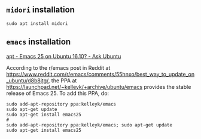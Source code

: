 ## `midori` installation

```
sudo apt install midori
```

## `emacs` installation

[apt - Emacs 25 on Ubuntu 16.10? - Ask Ubuntu](https://askubuntu.com/questions/851633/emacs-25-on-ubuntu-16-10)

According to the r/emacs post in Reddit at https://www.reddit.com/r/emacs/comments/55hnxo/best_way_to_update_on_ubuntu/d8b8jtg/, the PPA at https://launchpad.net/~kelleyk/+archive/ubuntu/emacs provides the stable release of Emacs 25. To add this PPA, do:

```
sudo add-apt-repository ppa:kelleyk/emacs
sudo apt-get update
sudo apt-get install emacs25
#
sudo add-apt-repository ppa:kelleyk/emacs; sudo apt-get update
sudo apt-get install emacs25
```
